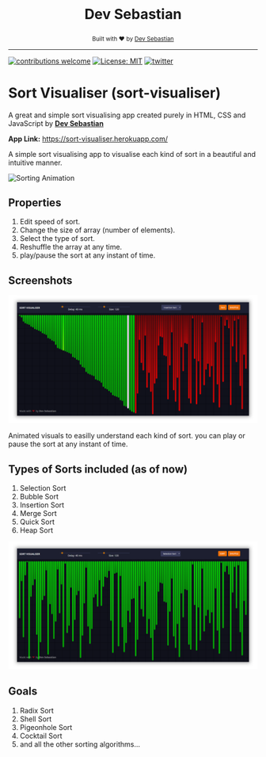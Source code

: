 <div align="center">
  <br>
  <h1>Dev Sebastian</h1>
  <sub>Built with ❤︎ by
  <a href="https://github.com/liyasthomas">Dev Sebastian</a>
	</sub>
</div>

---
[![contributions welcome](https://img.shields.io/badge/contributions-welcome-brightgreen.svg?style=flat)](https://github.com/devsebastian/sort-visualiser/issues) 
[![License: MIT](https://img.shields.io/badge/License-MIT-yellow.svg)](https://github.com/devsebastian/sort-visualiser/blob/master/LICENSE) 
[![twitter](https://img.shields.io/badge/twitter-@iDevSebastian-green.svg)](https://twitter.com/iDevSebastian)

# Sort Visualiser (sort-visualiser)

A great and simple sort visualising app created purely in HTML, CSS and JavaScript by [**Dev Sebastian**](https://github.com/devsebastian)
  
**App Link:** https://sort-visualiser.herokuapp.com/

A simple sort visualising app to visualise each kind of sort in a beautiful and intuitive manner. 

![Sorting Animation](/images/play.gif)

## Properties
1. Edit speed of sort.
1. Change the size of array (number of elements).
1. Select the type of sort.
1. Reshuffle the array at any time.
1. play/pause the sort at any instant of time.

## Screenshots
![Sorting](/images/sorting.png)

Animated visuals to easilly understand each kind of sort. you can play or pause the sort at any instant of time. 

## Types of Sorts included (as of now)
1. Selection Sort
1. Bubble Sort
1. Insertion Sort
1. Merge Sort
1. Quick Sort
1. Heap Sort

![Sorted](/images/sorted1.png)

## Goals
1. Radix Sort
1. Shell Sort
1. Pigeonhole Sort
1. Cocktail Sort
1. and all the other sorting algorithms...
